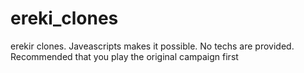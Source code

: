 # ereki_clones
erekir clones. Javeascripts makes it possible. No techs are provided. Recommended that you play the original campaign first
